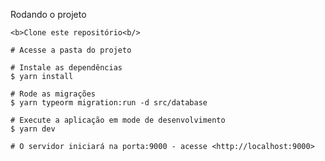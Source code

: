 Rodando o projeto

	<b>Clone este repositório<b/>

	# Acesse a pasta do projeto

	# Instale as dependências
	$ yarn install

	# Rode as migrações
	$ yarn typeorm migration:run -d src/database

	# Execute a aplicação em mode de desenvolvimento
	$ yarn dev

	# O servidor iniciará na porta:9000 - acesse <http://localhost:9000>
